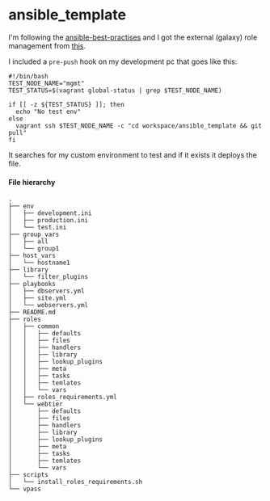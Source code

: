 # ansible_template

I'm following the [ansible-best-practises](http://docs.ansible.com/ansible/playbooks_best_practices.html) and I got the external (galaxy) role management from [this](https://github.com/enginyoyen/ansible-best-practises).

I included a `pre-push` hook on my development pc that goes like this:

```
#!/bin/bash
TEST_NODE_NAME="mgmt"
TEST_STATUS=$(vagrant global-status | grep $TEST_NODE_NAME)

if [[ -z ${TEST_STATUS} ]]; then
  echo "No test env"
else
  vagrant ssh $TEST_NODE_NAME -c "cd workspace/ansible_template && git pull"
fi
```
It searches for my custom environment to test and if it exists it deploys the file.

#### File hierarchy

```
.
├── env
│   ├── development.ini
│   ├── production.ini
│   └── test.ini
├── group_vars
│   ├── all
│   └── group1
├── host_vars
│   └── hostname1
├── library
│   └── filter_plugins
├── playbooks
│   ├── dbservers.yml
│   ├── site.yml
│   └── webservers.yml
├── README.md
├── roles
│   ├── common
│   │   ├── defaults
│   │   ├── files
│   │   ├── handlers
│   │   ├── library
│   │   ├── lookup_plugins
│   │   ├── meta
│   │   ├── tasks
│   │   ├── temlates
│   │   └── vars
│   ├── roles_requirements.yml
│   └── webtier
│       ├── defaults
│       ├── files
│       ├── handlers
│       ├── library
│       ├── lookup_plugins
│       ├── meta
│       ├── tasks
│       ├── temlates
│       └── vars
├── scripts
│   └── install_roles_requirements.sh
└── vpass

```
